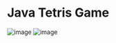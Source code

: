 # Java Tetris Game
 
![image](https://github.com/user-attachments/assets/05604b1d-d2be-4cd4-83a0-fccb3ac3a2bf)
![image](https://github.com/user-attachments/assets/5b8a31f0-f11d-4031-8d2c-dd8bbb929864)

